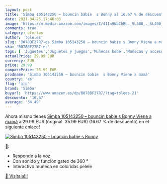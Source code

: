 ```yaml
---
layout: post
title: 'Simba 105143250 – bouncin babie  s Bonny al 16.67 % de descuento'
date: 2021-04-25 17:46:03
image: 'https://m.media-amazon.com/images/I/41In9NbChBL._SL500_._SL400_.jpg'
comments: true
category: ofertas
author: 'tole.es'
slug: 'B078BF27R7-es Simba 105143250 – bouncin babie s Bonny Viene a mamá'
sku: 'B078BF27R7-es'
tags: [ 'Juguetes','Juguetes y juegos','Muñecas bebé','Muñecas y accesorios','simba', ]
actualPrice: 29.99 EUR
currency: EUR
price: 29.99
comparePrice: 35.99 EUR
prodname: 'Simba 105143250 – bouncin babie  s Bonny Viene a mamá'
country: 'es'
flag: '🇪🇸'
brand: 'Simba'
buyurl: 'https://www.amazon.es/dp/B078BF27R7/?tag=tolees-21'
descuento: '16.67'
average: '34.49'
---
```


Ahora mismo tienes [Simba 105143250 – bouncin babie  s Bonny Viene a mamá](https://www.amazon.es/dp/B078BF27R7/?tag=tolees-21) a 29.99 EUR (original: 35.99 EUR) (16.67 %  de descuento) en el siguiente enlace!

[![Simba 105143250 – bouncin babie  s Bonny](https://m.media-amazon.com/images/I/41In9NbChBL._SL500_._SL400_.jpg)](https://www.amazon.es/dp/B078BF27R7/?tag=tolees-21)

🔎:

- Responde a la voz
- Con sonido y función gateo de 360 °
- Interactivo muñeca en coloridas pelele

[🛒 Visítala!!!](https://www.amazon.es/dp/B078BF27R7/?tag=tolees-21)
